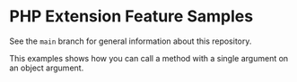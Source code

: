 # PHP Extension Feature Samples

See the `main` branch for general information about this repository.

This examples shows how you can call a method with a single argument
on an object argument.